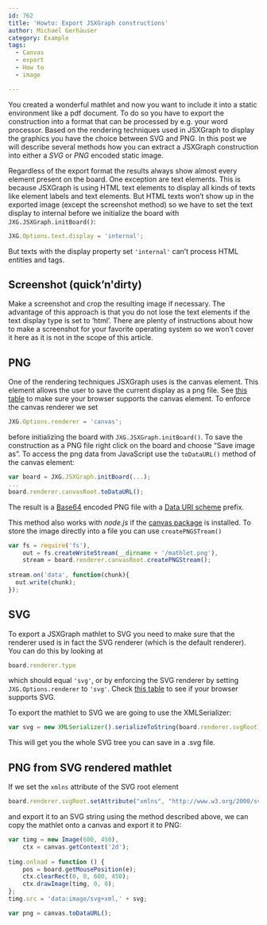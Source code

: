```yaml
---
id: 762
title: 'Howto: Export JSXGraph constructions'
author: Michael Gerhäuser
category: Example
tags:
  - Canvas
  - export
  - How to
  - image

---
```


You created a wonderful mathlet and now you want to include it into a static environment like a pdf document. To do so you have to export the construction into a format that can be processed by e.g. your word processor. Based on the rendering techniques used in JSXGraph to display the graphics you have the choice between SVG and PNG. In this post we will describe several methods how you can extract a JSXGraph construction into either a _SVG_ or _PNG_ encoded static image.

Regardless of the export format the results always show almost every element present on the board. One exception are text elements. This is because JSXGraph is using HTML text elements to display all kinds of texts like element labels and text elements. But HTML texts won&#8217;t show up in the exported image (except the screenshot method) so we have to set the text display to internal before we initialize the board with `JXG.JSXGraph.initBoard()`:

```javascript
JXG.Options.text.display = 'internal';
```

But texts with the display property set `'internal'` can&#8217;t process HTML entities and tags.

## Screenshot (quick&#8217;n'dirty)

Make a screenshot and crop the resulting image if necessary. The advantage of this approach is that you do not lose the text elements if the text display type is set to &#8216;html&#8217;. There are plenty of instructions about how to make a screenshot for your favorite operating system so we won&#8217;t cover it here as it is not in the scope of this article.

## PNG

One of the rendering techniques JSXGraph uses is the canvas element. This element allows the user to save the current display as a png file. See [this table](http://caniuse.com/canvas) to make sure your browser supports the canvas element. To enforce the canvas renderer we set 

```javascript
JXG.Options.renderer = 'canvas';
```

before initializing the board with `JXG.JSXGraph.initBoard()`. To save the construction as a PNG file right click on the board and choose &#8220;Save image as&#8221;. To access the png data from JavaScript use the `toDataURL()` method of the canvas element:

```javascript
var board = JXG.JSXGraph.initBoard(...);
...
board.renderer.canvasRoot.toDataURL();
```

The result is a [Base64](http://en.wikipedia.org/wiki/Base64) encoded PNG file with a [Data URI scheme](http://en.wikipedia.org/wiki/Data%20URI%20scheme) prefix.

This method also works with _node.js_ if the [canvas package](https://npmjs.org/package/canvas) is installed. To store the image directly into a file you can use `createPNGSTream()`

```javascript
var fs = require('fs'),
    out = fs.createWriteStream(__dirname + '/mathlet.png'),
    stream = board.renderer.canvasRoot.createPNGStream();
    
stream.on('data', function(chunk){
  out.write(chunk);
});
```

## SVG

To export a JSXGraph mathlet to SVG you need to make sure that the renderer used is in fact the SVG renderer (which is the default renderer). You can do this by looking at

```javascript
board.renderer.type
```

which should equal `'svg'`, or by enforcing the SVG renderer by setting `JXG.Options.renderer` to `'svg'`. Check [this table](http://caniuse.com/svg) to see if your browser supports SVG.

To export the mathlet to SVG we are going to use the XMLSerializer:

```javascript
var svg = new XMLSerializer().serializeToString(board.renderer.svgRoot);
```

This will get you the whole SVG tree you can save in a .svg file.

## PNG from SVG rendered mathlet

If we set the `xmlns` attribute of the SVG root element

```javascript
board.renderer.svgRoot.setAttribute("xmlns", "http://www.w3.org/2000/svg");
```

and export it to an SVG string using the method described above, we can copy the mathlet onto a canvas and export it to PNG:

```javascript
var timg = new Image(600, 450), 
    ctx = canvas.getContext('2d');
    
timg.onload = function () {
    pos = board.getMousePosition(e);
    ctx.clearRect(0, 0, 600, 450);
    ctx.drawImage(timg, 0, 0);
};
timg.src = 'data:image/svg+xml,' + svg;

var png = canvas.toDataURL();
```
